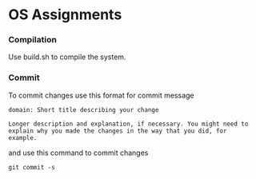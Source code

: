 # OS Assignments 
### Compilation

Use build.sh to compile the system.

### Commit

To commit changes use this format for commit message
```
domain: Short title describing your change

Longer description and explanation, if necessary. You might need to
explain why you made the changes in the way that you did, for 
example.
```
and use this command to commit changes

```
git commit -s
```
